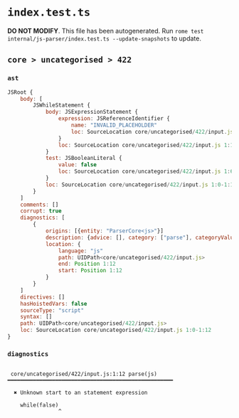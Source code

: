 # `index.test.ts`

**DO NOT MODIFY**. This file has been autogenerated. Run `rome test internal/js-parser/index.test.ts --update-snapshots` to update.

## `core > uncategorised > 422`

### `ast`

```javascript
JSRoot {
	body: [
		JSWhileStatement {
			body: JSExpressionStatement {
				expression: JSReferenceIdentifier {
					name: "INVALID_PLACEHOLDER"
					loc: SourceLocation core/uncategorised/422/input.js 1:12-1:12
				}
				loc: SourceLocation core/uncategorised/422/input.js 1:12-1:12
			}
			test: JSBooleanLiteral {
				value: false
				loc: SourceLocation core/uncategorised/422/input.js 1:6-1:11
			}
			loc: SourceLocation core/uncategorised/422/input.js 1:0-1:12
		}
	]
	comments: []
	corrupt: true
	diagnostics: [
		{
			origins: [{entity: "ParserCore<js>"}]
			description: {advice: [], category: ["parse"], categoryValue: "js", message: [RAW_MARKUP {value: "Unknown start to an "}, "statement expression"]}
			location: {
				language: "js"
				path: UIDPath<core/uncategorised/422/input.js>
				end: Position 1:12
				start: Position 1:12
			}
		}
	]
	directives: []
	hasHoistedVars: false
	sourceType: "script"
	syntax: []
	path: UIDPath<core/uncategorised/422/input.js>
	loc: SourceLocation core/uncategorised/422/input.js 1:0-1:12
}
```

### `diagnostics`

```

 core/uncategorised/422/input.js:1:12 parse(js) ━━━━━━━━━━━━━━━━━━━━━━━━━━━━━━━━━━━━━━━━━━━━━━━━━━━━

  ✖ Unknown start to an statement expression

    while(false)
                ^


```
